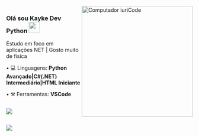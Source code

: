 <img src="https://raw.githubusercontent.com/MicaelliMedeiros/micaellimedeiros/master/image/computer-illustration.png" min-width="300px" max-width="300px" width="300px" align="right" alt="Computador iuriCode">

### Olá sou Kayke Dev Python <img src="https://raw.githubusercontent.com/kaueMarques/kaueMarques/master/hi.gif" width="30px">

<p align="left"> 
  Estudo em foco em aplicações NET | Gosto muito de fisíca 
</p>

<p align="left">
• 💻 Linguagens: <strong>Python Avançado|C#(.NET) Intermediário|HTML Iniciante</strong>
</p>

<p align="left">
• ⚒ Ferramentas: <strong>VSCode</strong>
  <p>
<palign="left">
  </div>
  
  ##
 
<div> 
  
  <a href="#" alt="VSCode">
  <img src="https://img.shields.io/badge/Visual_Studio_Code-0078D4?style=for-the-badge&logo=visual%20studio%20code&logoColor=white"/></a>
  
  </div>
  
  ##
  
<div> 
<a href = "mailto:kaykesandesg@gmail.com"><img src="https://img.shields.io/badge/-Gmail-%23333?style=for-the-badge&logo=gmail&logoColor=white" target="_blank"></a>
</div>

</p>  
